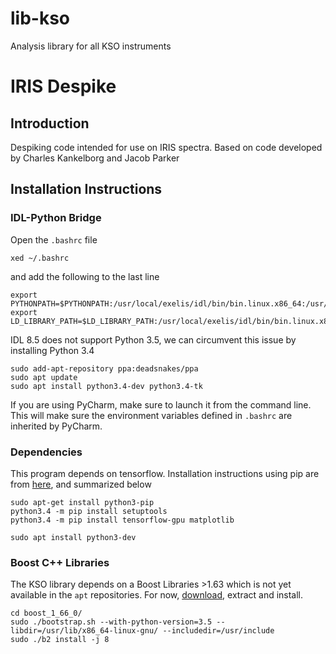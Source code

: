 
# lib-kso
Analysis library for all KSO instruments


# IRIS Despike
## Introduction
Despiking code intended for use on IRIS spectra. Based on code developed by Charles Kankelborg and Jacob Parker

## Installation Instructions

### IDL-Python Bridge
Open the `.bashrc` file 
```
xed ~/.bashrc
```
and add the following to the last line
```
export PYTHONPATH=$PYTHONPATH:/usr/local/exelis/idl/bin/bin.linux.x86_64:/usr/local/exelis/idl/lib/bridges
export LD_LIBRARY_PATH=$LD_LIBRARY_PATH:/usr/local/exelis/idl/bin/bin.linux.x86_64

```
IDL 8.5 does not support Python 3.5, we can circumvent this issue by installing Python 3.4

```
sudo add-apt-repository ppa:deadsnakes/ppa
sudo apt update
sudo apt install python3.4-dev python3.4-tk
```
If you are using PyCharm, make sure to launch it from the command line. This will make sure the environment variables defined in `.bashrc` are inherited by PyCharm.


### Dependencies
This program depends on tensorflow. Installation instructions using pip are from [here](https://www.tensorflow.org/install/install_linux#InstallingNativePip), and summarized below
```
sudo apt-get install python3-pip
python3.4 -m pip install setuptools
python3.4 -m pip install tensorflow-gpu matplotlib
```

```
sudo apt install python3-dev
```
### Boost C++ Libraries
The KSO library depends on a Boost Libraries >1.63 which is not yet available in the `apt` repositories. For now, [download](http://www.boost.org/users/history/version_1_66_0.html), extract and install.
```
cd boost_1_66_0/
sudo ./bootstrap.sh --with-python-version=3.5 --libdir=/usr/lib/x86_64-linux-gnu/ --includedir=/usr/include
sudo ./b2 install -j 8
```


